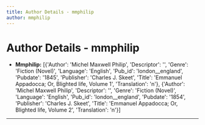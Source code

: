 ```yaml
---
title: Author Details - mmphilip
author: mmphilip
---
```


# Author Details - mmphilip

<ul>
    <li><strong>Mmphilip:</strong> [{'Author': 'Michel Maxwell Philip', 'Descriptor': '', 'Genre': 'Fiction (Novel)', 'Language': 'English', 'Pub_id': 'london__england', 'Pubdate': '1845', 'Publisher': 'Charles J. Skeet', 'Title': 'Emmanuel Appadocca; Or, Blighted life, Volume 1', 'Translation': 'n'}, {'Author': 'Michel Maxwell Philip', 'Descriptor': '', 'Genre': 'Fiction (Novel)', 'Language': 'English', 'Pub_id': 'london__england', 'Pubdate': '1854', 'Publisher': 'Charles J. Skeet', 'Title': 'Emmanuel Appadocca; Or, Blighted life, Volume 2', 'Translation': 'n'}]</li>
</ul>
<hr>